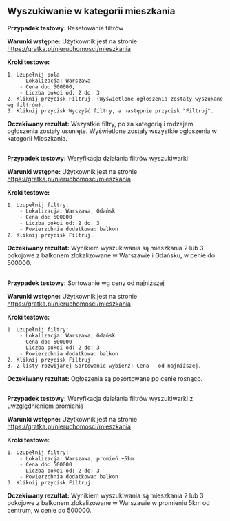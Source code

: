 ## Wyszukiwanie w kategorii mieszkania

**Przypadek testowy:** Resetowanie filtrów

**Warunki wstępne:** Użytkownik jest na stronie https://gratka.pl/nieruchomosci/mieszkania

**Kroki testowe:**
    
    1. Uzupełnij pola 
        - Lokalizacja: Warszawa
        - Cena do: 500000, 
        - Liczba pokoi od: 2 do: 3
    2. Kliknij przycisk Filtruj. (Wyświetlone ogłoszenia zostały wyszukane wg filtrów).
    3. Kliknij przycisk Wyczyść filtry, a następnie przycisk "Filtruj".

**Oczekiwany rezultat:** Wszystkie filtry, po za kategorią i rodzajem ogłoszenia zostały usunięte. Wyświetlone zostały wszystkie ogłoszenia w kategorii Mieszkania. 

##

**Przypadek testowy:** Weryfikacja działania filtrów wyszukiwarki 

**Warunki wstępne:** Użytkownik jest na stronie https://gratka.pl/nieruchomosci/mieszkania

**Kroki testowe:**
    
    1. Uzupełnij filtry: 
        - Lokalizacja: Warszawa, Gdańsk
        - Cena do: 500000 
        - Liczba pokoi od: 2 do: 3
        - Powierzchnia dodatkowa: balkon
    2. Kliknij przycisk Filtruj.

**Oczekiwany rezultat:** Wynikiem wyszukiwania są mieszkania 2 lub 3 pokojowe z balkonem zlokalizowane w Warszawie i Gdańsku, w cenie do 500000.

##

**Przypadek testowy:** Sortowanie wg ceny od najniższej

**Warunki wstępne:** Użytkownik jest na stronie https://gratka.pl/nieruchomosci/mieszkania

**Kroki testowe:**
    
    1. Uzupełnij filtry: 
        - Lokalizacja: Warszawa, Gdańsk
        - Cena do: 500000 
        - Liczba pokoi od: 2 do: 3
        - Powierzchnia dodatkowa: balkon
    2. Kliknij przycisk Filtruj.
    3. Z listy rozwijanej Sortowanie wybierz: Cena - od najniższej.

**Oczekiwany rezultat:** Ogłoszenia są posortowane po cenie rosnąco.

## 

**Przypadek testowy:** Weryfikacja działania filtrów wyszukiwarki z uwzględnieniem promienia

**Warunki wstępne:** Użytkownik jest na stronie https://gratka.pl/nieruchomosci/mieszkania

**Kroki testowe:**
    
    1. Uzupełnij filtry: 
        - Lokalizacja: Warszawa, promień +5km
        - Cena do: 500000 
        - Liczba pokoi od: 2 do: 3
        - Powierzchnia dodatkowa: balkon
    3. Kliknij przycisk Filtruj.

**Oczekiwany rezultat:** Wynikiem wyszukiwania są mieszkania 2 lub 3 pokojowe z balkonem zlokalizowane w Warszawie w promieniu 5km od centrum, w cenie do 500000.



